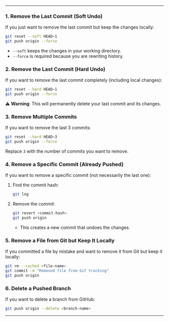 

---

### **1. Remove the Last Commit (Soft Undo)**

If you just want to remove the last commit but keep the changes locally:

```sh
git reset --soft HEAD~1
git push origin --force
```

- `--soft` keeps the changes in your working directory.
- `--force` is required because you are rewriting history.

### **2. Remove the Last Commit (Hard Undo)**

If you want to remove the last commit completely (including local changes):

```sh
git reset --hard HEAD~1
git push origin --force
```

⚠ **Warning**: This will permanently delete your last commit and its changes.

### **3. Remove Multiple Commits**

If you want to remove the last 3 commits:

```sh
git reset --hard HEAD~3
git push origin --force
```

Replace `3` with the number of commits you want to remove.

### **4. Remove a Specific Commit (Already Pushed)**

If you want to remove a specific commit (not necessarily the last one):

1. Find the commit hash:
    
    ```sh
    git log
    ```
    
2. Remove the commit:
    
    ```sh
    git revert <commit-hash>
    git push origin
    ```
    
    - This creates a new commit that undoes the changes.

### **5. Remove a File from Git but Keep It Locally**

If you committed a file by mistake and want to remove it from Git but keep it locally:

```sh
git rm --cached <file-name>
git commit -m "Removed file from Git tracking"
git push origin
```

### **6. Delete a Pushed Branch**

If you want to delete a branch from GitHub:

```sh
git push origin --delete <branch-name>
```

---
